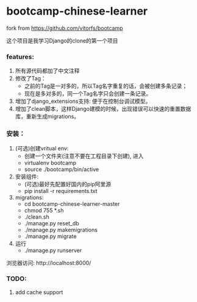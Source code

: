 # bootcamp-chinese-learner

fork from https://github.com/vitorfs/bootcamp

这个项目是我学习Django的clone的第一个项目

### features:

1. 所有源代码都加了中文注释
2. 修改了Tag：
	- 之前的Tag是一对多的，所以Tag名字重复的话，会被创建多条记录；
	- 现在是多对多的，同一个Tag名字只会创建一条记录。
3. 增加了django_extensions支持: 便于在控制台调试模型。
4. 增加了clean脚本，这样Django建模的时候，出现错误可以快速的重置数据库，重新生成migrations。

### 安装：

1. (可选)创建vritual env:
	- 创建一个文件夹(注意不要在工程目录下创建), 进入
	- virtualenv bootcamp
	- source ./bootcamp/bin/active
2. 安装组件:
	- (可选)最好先配置好国内的pip阿里源
	- pip install -r requirements.txt
3. migrations:
	- cd bootcamp-chinese-learner-master
	- chmod 755 *.sh
	- ./clean.sh
	- ./manage.py reset_db
	- ./manage.py makemigrations
	- ./manage.py migrate
4. 运行
	- ./manage.py runserver

浏览器访问: http://localhost:8000/

### TODO:

1. add cache support
